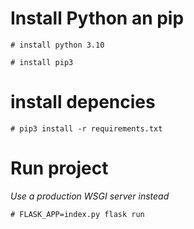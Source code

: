 # Install Python an pip
```shell
# install python 3.10

# install pip3
```

# install depencies
```shell
# pip3 install -r requirements.txt
```

# Run project 
*Use a production WSGI server instead*
```shell
# FLASK_APP=index.py flask run 
```